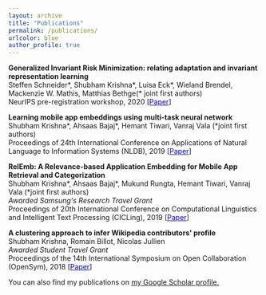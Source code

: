 ```yaml
---
layout: archive
title: "Publications"
permalink: /publications/
urlcolor: blue
author_profile: true
---
```


**Generalized Invariant Risk Minimization: relating adaptation and invariant representation learning**\
Steffen Schneider\*, Shubham Krishna\*, Luisa Eck*, Wieland Brendel, Mackenzie W. Mathis, Matthias Bethge(\* joint first authors)\
NeurIPS pre-registration workshop, 2020  \[[<span style="color:blue">Paper</span>](https://preregister.science/papers_20neurips/57_paper.pdf)\]


**Learning mobile app embeddings using multi-task neural network**  
Shubham Krishna\*, Ahsaas Bajaj\*, Hemant Tiwari, Vanraj Vala  (\*joint first authors)   
Proceedings of 24th International Conference on Applications of Natural Language to Information Systems (NLDB), 2019 \[[<span style="color:blue">Paper</span>](https://link.springer.com/chapter/10.1007/978-3-030-23281-8_3)\]  


**RelEmb: A Relevance-based Application Embedding for Mobile App Retrieval and Categorization**  
Shubham Krishna\*, Ahsaas Bajaj\*, Mukund Rungta, Hemant Tiwari, Vanraj Vala (\*joint first authors)\
*Awarded Samsung's Research Travel Grant*  
Proceedings of 20th International Conference on Computational Linguistics and Intelligent Text Processing (CICLing), 2019 \[[<span style="color:blue">Paper</span>](https://www.cys.cic.ipn.mx/ojs/index.php/CyS/article/view/3258/2678)\]


**A clustering approach to infer Wikipedia contributors' profile**  
Shubham Krishna, Romain Billot, Nicolas Jullien \
*Awarded Student Travel Grant*  
Proceedings of the 14th International Symposium on Open Collaboration (OpenSym), 2018 \[[<span style="color:blue">Paper</span>](https://dl.acm.org/doi/pdf/10.1145/3233391.3233968)\]


You can also find my publications on <u><a href="https://scholar.google.com/citations?user=3ooyMUcAAAAJ&hl=en">my Google Scholar profile</a>.</u>
